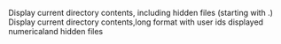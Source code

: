 Display current directory contents, including hidden files (starting with .)
Display current directory contents,long format with user ids displayed numericaland hidden  files
